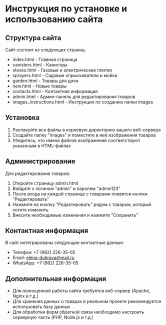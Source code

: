 # Инструкция по установке и использованию сайта

## Структура сайта
Сайт состоит из следующих страниц:
- index.html - Главная страница
- canisters.html - Канистры
- stoves.html - Газовые и электрические плитки
- sprayers.html - Садовые опрыскиватели и мойки
- garden.html - Товары для дачи
- new.html - Новые товары
- contacts.html - Контактная информация
- admin.html - Админ-панель для редактирования товаров
- images_instructions.html - Инструкции по созданию папки images

## Установка
1. Распакуйте все файлы в корневую директорию вашего веб-сервера
2. Создайте папку "images" и поместите в неё изображения товаров
3. Убедитесь, что имена файлов изображений соответствуют указанным в HTML-файлах

## Администрирование
Для редактирования товаров:
1. Откройте страницу admin.html
2. Войдите с логином "admin" и паролем "admin123"
3. После входа на каждой странице с товарами появятся кнопки "Редактировать"
4. Нажмите на кнопку "Редактировать" рядом с товаром, который хотите изменить
5. Внесите необходимые изменения и нажмите "Сохранить"

## Контактная информация
В сайт интегрированы следующие контактные данные:
- Телефон: +7 (962) 226-35-05
- Email: elena-dubrava@mail.ru
- WhatsApp: +7 (962) 226-35-05

## Дополнительная информация
- Для полноценной работы сайта требуется веб-сервер (Apache, Nginx и т.д.)
- Для хранения данных о товарах в реальном проекте рекомендуется использовать базу данных
- Для обработки форм обратной связи необходимо настроить серверную часть (PHP, Node.js и т.д.)
